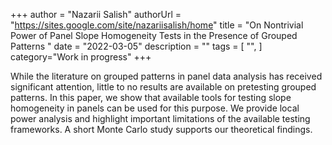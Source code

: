 +++
author = "Nazarii Salish"
authorUrl = "https://sites.google.com/site/nazariisalish/home"
title = "On Nontrivial Power of Panel Slope Homogeneity Tests in the Presence of Grouped Patterns "
date = "2022-03-05"
description = ""
tags = [
    "",
]
category="Work in progress"
+++

While the literature on grouped patterns in panel data analysis has received significant attention, little to no results are available on pretesting grouped patterns. In this paper, we show that available tools for testing slope homogeneity in panels can be used for this purpose. We provide local power analysis and highlight important limitations of the available testing frameworks. A short Monte Carlo study supports our theoretical findings.
